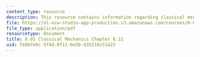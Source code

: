 ```yaml
---
content_type: resource
description: This resource contains information regarding classical mechanics.
file: https://ol-ocw-studio-app-production.s3.amazonaws.com/courses/8-01sc-classical-mechanics-fall-2016/fe8bfebc5f4d8f116e5b835216c51423_MIT8_01F16_example8.11.pdf
file_type: application/pdf
resourcetype: Document
title: 8.01 Classical Mechanics Chapter 8.11
uid: fe8bfebc-5f4d-8f11-6e5b-835216c51423
---
```

